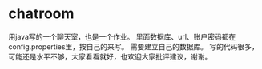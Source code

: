 # chatroom
用java写的一个聊天室，也是一个作业。
里面数据库、url、账户密码都在config.properties里，按自己的来写。
需要建立自己的数据库。
写的代码很多，可能还是水平不够，大家看看就好，也欢迎大家批评建议，谢谢。
